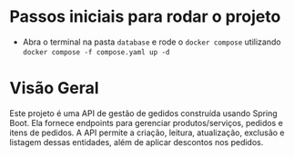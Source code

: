 # Passos iniciais para rodar o projeto
- Abra o terminal na pasta `database` e rode o `docker compose` utilizando `docker compose -f compose.yaml up -d`

# Visão Geral
Este projeto é uma API de gestão de gedidos construída usando Spring Boot. Ela fornece endpoints para gerenciar produtos/serviços, pedidos e itens de pedidos. A API permite a criação, leitura, atualização, exclusão e listagem dessas entidades, além de aplicar descontos nos pedidos.